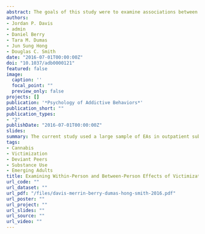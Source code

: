 ```yaml
---
abstract: The goals of this study were to examine associations between within- and between-person social risk and victimization and cannabis use among emerging adults in substance-use treatment. We also tested gender differences for both victimization and social risk. Participants consisted of 3,052 emerging adults (Mage = 20.0 years; SD = 2.21) entering substance-use treatment in a wide range of treatment centers across the United States. Individuals were assessed on all measures at baseline 3, 6, and 12 months. We fitted a taxonomy of multilevel growth curve models to test main effects, and interactive relations between within- and between-person social risk, victimization, and gender on cannabis use. Several significant interactions were evident. Irrespective of gender, within-person increases in social risk were associated with contemporaneous increases in cannabis use; however, the magnitude of this relation was comparatively more pronounced for men. Similar gender differences emerged between individuals. Males experiencing heightened social risk over time tended to show high levels of early cannabis use. Simple slope analyses revealed that reporting more (1 SD) social risk than one’s own mean resulted in significant increases in cannabis use for both men and women. Cross-level simple slope analyses revealed no differences in cannabis use among individuals reporting low (+1 SD) social risk and victimization, but significant increases in cannabis use for individuals reporting high (-1 SD) victimization and social risk. Results demonstrate support for gender differences in social risk on cannabis use and the importance of considering within-person effects.
authors:
- Jordan P. Davis
- admin
- Daniel Berry
- Tara M. Dumas
- Jun Sung Hong
- Douglas C. Smith
date: "2016-07-01T00:00:00Z"
doi: "10.1037/adb0000121"
featured: false
image:
  caption: ''
  focal_point: ""
  preview_only: false
projects: []
publication: '*Psychology of Addictive Behaviors*'
publication_short: ""
publication_types:
- "2"
publishDate: "2016-07-01T00:00:00Z"
slides:
summary: The current study used a large sample of EAs in outpatient substance-use treatment and investigated both within-person (time-varying) and betweenperson (time-invariant) relations of victimization and peer risk on cannabis use over a 12-month period. 
tags:
- Cannabis
- Victimization
- Deviant Peers
- Substance Use
- Emerging Adults
title: Examining Within-Person and Between-Person Effects of Victimization and Social Risk on Cannabis Use Among Emerging Adults in Substance-Use Treatment
url_code: ""
url_dataset: ""
url_pdf: "/files/davis-merrin-berry-dumas-hong-smith-2016.pdf"
url_poster: ""
url_project: ""
url_slides: ""
url_source: ""
url_video: ""
---
```

